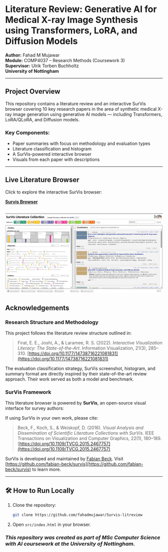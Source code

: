 # Literature Review: Generative AI for Medical X-ray Image Synthesis using Transformers, LoRA, and Diffusion Models

**Author:** Fahad M Mujawar  
**Module:** COMP4037 – Research Methods (Coursework 3)  
**Supervisor:** Ulrik Torben Buchholtz  
**University of Nottingham**

---

## Project Overview

This repository contains a literature review and an interactive SurVis browser covering 10 key research papers in the area of synthetic medical X-ray image generation using generative AI models — including Transformers, LoRA/QLoRA, and Diffusion models.

### Key Components:
- Paper summaries with focus on methodology and evaluation types
- Literature classification and histogram
- A SurVis-powered interactive browser
- Visuals from each paper with descriptions

---

## Live Literature Browser

Click to explore the interactive SurVis browser:

**[Survis Browser](https://fahadmujawar.github.io/Survis-litreview/src/index.html)**

![Screenshot](/doc/survis.png)
---

## Acknowledgements

### Research Structure and Methodology

This project follows the literature review structure outlined in:

> Firat, E. E., Joshi, A., & Laramee, R. S. (2022). *Interactive Visualization Literacy: The State-of-the-Art*. Information Visualization, 21(3), 285–310. [https://doi.org/10.1177/14738716221081831](https://doi.org/10.1177/14738716221081831)

The evaluation classification strategy, SurVis screenshot, histogram, and summary format are directly inspired by their state-of-the-art review approach. Their work served as both a model and benchmark.

### SurVis Framework

This literature browser is powered by **SurVis**, an open-source visual interface for survey authors:

If using SurVis in your own work, please cite:
> Beck, F., Koch, S., & Weiskopf, D. (2016). *Visual Analysis and Dissemination of Scientific Literature Collections with SurVis*. IEEE Transactions on Visualization and Computer Graphics, 22(1), 180–189. [https://doi.org/10.1109/TVCG.2015.2467757](https://doi.org/10.1109/TVCG.2015.2467757)

SurVis is developed and maintained by [Fabian Beck](https://research.fbeck.com). Visit [https://github.com/fabian-beck/survis](https://github.com/fabian-beck/survis) to learn more.

---

## 🛠️ How to Run Locally

1. Clone the repository:
   ```bash
   git clone https://github.com/fahadmujawar/Survis-litreview
   ```
2. Open `src/index.html` in your browser.   


###  _This repository was created as part of MSc Computer Science with AI coursework at the University of Nottingham._
